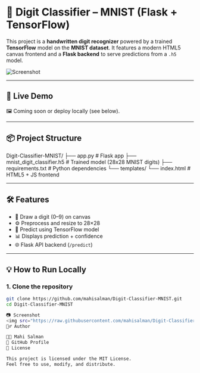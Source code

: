 # 🧠 Digit Classifier – MNIST (Flask + TensorFlow)

This project is a **handwritten digit recognizer** powered by a trained **TensorFlow** model on the **MNIST dataset**. It features a modern HTML5 canvas frontend and a **Flask backend** to serve predictions from a `.h5` model.

![Screenshot](https://raw.githubusercontent.com/mahisalman/Digit-Classifier-MNIST/main/demo-screenshot.png)

---

## 🚀 Live Demo

🖼️ Coming soon or deploy locally (see below).

---

## 📦 Project Structure

Digit-Classifier-MNIST/
├── app.py # Flask app
├── mnist_digit_classifier.h5 # Trained model (28x28 MNIST digits)
├── requirements.txt # Python dependencies
└── templates/
└── index.html # HTML5 + JS frontend


---

## 🛠️ Features

- 🎨 Draw a digit (0–9) on canvas
- ⚙️ Preprocess and resize to 28×28
- 🧠 Predict using TensorFlow model
- 📊 Displays prediction + confidence
- 🌐 Flask API backend (`/predict`)

---

## 💡 How to Run Locally

### 1. Clone the repository

```bash
git clone https://github.com/mahisalman/Digit-Classifier-MNIST.git
cd Digit-Classifier-MNIST

📷 Screenshot
<img src="https://raw.githubusercontent.com/mahisalman/Digit-Classifier-MNIST/main/demo-screenshot.png" width="480"/>
🙋‍♂️ Author

👨‍💻 Mahi Salman
🔗 GitHub Profile
📃 License

This project is licensed under the MIT License.
Feel free to use, modify, and distribute.
